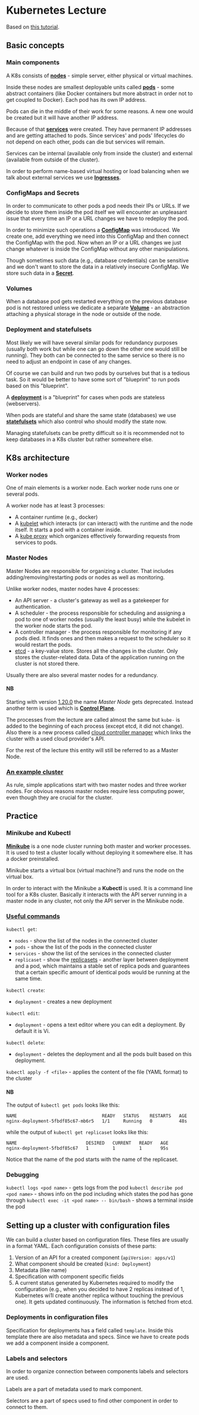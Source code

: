 # Kubernetes Lecture

Based on [this tutorial](https://www.youtube.com/watch?v=X48VuDVv0do).

## Basic concepts

### Main components

A K8s consists of [**nodes**](https://kubernetes.io/docs/concepts/architecture/nodes/) - simple server, either physical or virtual machines. 

Inside these nodes are smallest deployable units called [**pods**](https://kubernetes.io/docs/concepts/workloads/pods/) - some abstract containers (like Docker containers but more abstract in order not to get coupled to Docker). Each pod has its own IP address.

Pods can die in the middle of their work for some reasons. A new one would be created but it will have another IP address.

Because of that [**services**](https://kubernetes.io/docs/concepts/services-networking/service/) were created. They have permanent IP addresses and are getting attached to pods. Since services' and pods' lifecycles do not depend on each other, pods can die but services will remain.

Services can be internal (available only from inside the cluster) and external (available from outside of the cluster).

In order to perform name-based virtual hosting or load balancing when we talk about external services we use [**Ingresses**](https://kubernetes.io/docs/concepts/services-networking/ingress/).

### ConfigMaps and Secrets

In order to communicate to other pods a pod needs their IPs or URLs. If we decide to store them inside the pod itself we will encounter an unpleasant issue that every time an IP or a URL changes we have to redeploy the pod.

In order to minimize such operations a [**ConfigMap**](https://kubernetes.io/docs/concepts/configuration/configmap/) was introduced. We create one, add everything we need into this ConfigMap and then connect the ConfigMap with the pod. Now when an IP or a URL changes we just change whatever is inside the ConfigMap without any other manipulations.

Though sometimes such data (e.g., database credentials) can be sensitive and we don't want to store the data in a relatively insecure ConfigMap. We store such data in a [**Secret**](https://kubernetes.io/docs/concepts/configuration/secret/).

### Volumes

When a database pod gets restarted everything on the previous database pod is not restored unless we dedicate a separate [**Volume**](https://kubernetes.io/docs/concepts/storage/volumes/) - an abstraction attaching a physical storage in the node or outside of the node.

### Deployment and statefulsets

Most likely we will have several similar pods for redundancy purposes (usually both work but while one can go down the other one would still be running). They both can be connected to the same service so there is no need to adjust an endpoint in case of any changes.

Of course we can build and run two pods by ourselves but that is a tedious task. So it would be better to have some sort of "blueprint" to run pods based on this "blueprint".

A [**deployment**](https://kubernetes.io/docs/concepts/workloads/controllers/deployment/) is a "blueprint" for cases when pods are stateless (webservers).

When pods are stateful and share the same state (databases) we use [**statefulsets**](https://kubernetes.io/docs/concepts/workloads/controllers/statefulset/) which also control who should modify the state now.

Managing statefulsets can be pretty difficult so it is recommended not to keep databases in a K8s cluster but rather somewhere else.

## K8s architecture

### Worker nodes

One of main elements is a worker node. Each worker node runs one or several pods.

A worker node has at least 3 processes:

* A container runtime (e.g., docker)
* A [kubelet](https://kubernetes.io/docs/reference/command-line-tools-reference/kubelet/) which interacts (or can interact) with the runtime and the node itself. It starts a pod with a container inside.
* A [kube proxy](https://kubernetes.io/docs/reference/command-line-tools-reference/kube-proxy/) which organizes effectively forwarding requests from services to pods.

### Master Nodes

Master Nodes are responsible for organizing a cluster. That includes adding/removing/restarting pods or nodes as well as monitoring.

Unlike worker nodes, master nodes have 4 processes:

* An API server - a cluster's gateway as well as a gatekeeper for authentication.
* A scheduler - the process responsible for scheduling and assigning a pod to one of worker nodes (usually the least busy) while the kubelet in the worker node starts the pod.
* A controller manager - the process responsible for monitoring if any pods died. It finds ones and then makes a request to the scheduler so it would restart the pods.
* [etcd](https://etcd.io/) - a key-value store. Stores all the changes in the cluster. Only stores the cluster-related data. Data of the application running on the cluster is not stored there.

Usually there are also several master nodes for a redundancy.

#### NB

Starting with version [1.20.0](https://github.com/kubernetes/kubernetes/blob/master/CHANGELOG/CHANGELOG-1.20.md) the name _Master Node_ gets deprecated. Instead another term is used which is [**Control Plane**](https://kubernetes.io/docs/concepts/overview/components/).

The processes from the lecture are called almost the same but `kube-` is added to the beginning of each process (except etcd, it did not change). Also there is a new process called [cloud controller manager](https://kubernetes.io/docs/concepts/overview/components/#cloud-controller-manager) which links the cluster with a used cloud provider's API.

For the rest of the lecture this entity will still be referred to as a Master Node.

### [An example cluster](https://www.youtube.com/watch?v=X48VuDVv0do&t=33m8s)

As rule, simple applications start with two master nodes and three worker nodes. For obvious reasons master nodes require less computing power, even though they are crucial for the cluster.

## Practice

### Minikube and Kubectl

[**Minikube**](https://github.com/kubernetes/minikube) is a one node cluster running both master and worker processes. It is used to test a cluster locally without deploying it somewhere else. It has a docker preinstalled.

Minikube starts a virtual box (virtual machine?) and runs the node on the virtual box.

In order to interact with the Minikube a **Kubectl** is used. It is a command line tool for a K8s cluster. Basically it interacts with the API server running in a master node in any cluster, not only the API server in the Minikube node.

### [Useful commands](https://kubernetes.io/docs/reference/kubectl/)

`kubectl get`:

* `nodes` - show the list of the nodes in the connected cluster
* `pods` - show the list of the pods in the connected cluster
* `services` - show the list of the services in the connected cluster
* `replicaset` - show the [replicasets](https://kubernetes.io/docs/concepts/workloads/controllers/replicaset/) - another layer between deployment and a pod, which maintains a stable set of replica pods and guarantees that a certain specific amount of identical pods would be running at the same time.

`kubectl create`:

* `deployment` - creates a new deployment

`kubectl edit`:

* `deployment` - opens a text editor where you can edit a deployment. By default it is Vi.

`kubectl delete`:

* `deployment` - deletes the deployment and all the pods built based on this deployment.

`kubectl apply -f <file>` - applies the content of the file (YAML format) to the cluster

#### NB

The output of `kubectl get pods` looks like this:

```text
NAME                                READY   STATUS    RESTARTS   AGE
nginx-deployment-5fbdf85c67-mb6r5   1/1     Running   0          48s
```

while the output of `kubectl get replicaset` looks like this:

```text
NAME                          DESIRED   CURRENT   READY   AGE
nginx-deployment-5fbdf85c67   1         1         1       95s
```

Notice that the name of the pod starts with the name of the replicaset.

### Debugging

`kubectl logs <pod name>` - gets logs from the pod
`kubectl describe pod <pod name>` - shows info on the pod including which states the pod has gone through
`kubectl exec -it <pod name> -- bin/bash` - shows a terminal inside the pod

## Setting up a cluster with configuration files

We can build a cluster based on configuration files. These files are usually in a format YAML. Each configuration consists of these parts:

1) Version of an API for a created component (`apiVersion: apps/v1`)
2) What component should be created (`kind: Deployment`)
3) Metadata (like name)
4) Specification with component specific fields
5) A current status generated by Kubernetes required to modify the configuration (e.g., when you decided to have 2 replicas instead of 1, Kubernetes wi1l create another replica without touching the previous one). It gets updated continuously. The information is fetched from etcd.

### Deployments in configuration files

Specification for deployments has a field called `template`. Inside this template there are also metadata and specs. Since we have to create pods we add a component inside a component.

### Labels and selectors

In order to organize connection between components labels and selectors are used.

Labels are a part of metadata used to mark component.

Selectors are a part of specs used to find other component in order to connect to them.